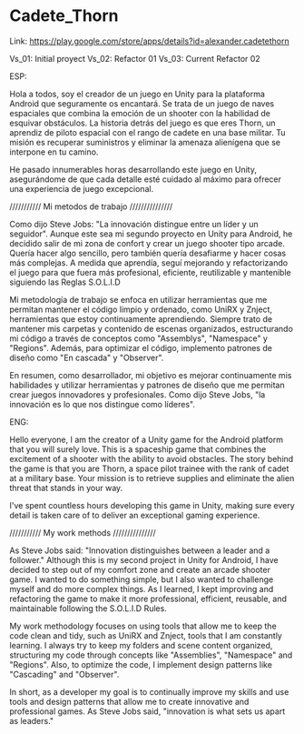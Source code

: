 # Cadete_Thorn

Link: https://play.google.com/store/apps/details?id=alexander.cadetethorn

Vs_01: Initial proyect 
Vs_02: Refactor 01
Vs_03: Current Refactor 02

ESP: 

Hola a todos, soy el creador de un juego en Unity para la plataforma Android que seguramente os encantará. Se trata de un juego de naves espaciales que combina la emoción de un shooter con la habilidad de esquivar obstáculos. La historia detrás del juego es que eres Thorn, un aprendiz de piloto espacial con el rango de cadete en una base militar. Tu misión es recuperar suministros y eliminar la amenaza alienígena que se interpone en tu camino.

He pasado innumerables horas desarrollando este juego en Unity, asegurándome de que cada detalle esté cuidado al máximo para ofrecer una experiencia de juego excepcional. 

/////////// Mi metodos de trabajo ///////////////

Como dijo Steve Jobs: "La innovación distingue entre un líder y un seguidor". Aunque este sea mi segundo proyecto en Unity para Android, he decidido salir de mi zona de confort y crear un juego shooter tipo arcade. Quería hacer algo sencillo, pero también quería desafiarme y hacer cosas más complejas. A medida que aprendía, seguí mejorando y refactorizando el juego para que fuera más profesional, eficiente, reutilizable y mantenible siguiendo las Reglas S.O.L.I.D

Mi metodología de trabajo se enfoca en utilizar herramientas que me permitan mantener el código limpio y ordenado, como UniRX y Znject, herramientas que estoy continuamente aprendiendo. Siempre trato de mantener mis carpetas y contenido de escenas organizados, estructurando mi código a través de conceptos como "Assemblys", "Namespace" y "Regions". Además, para optimizar el código, implemento patrones de diseño como "En cascada" y "Observer".

En resumen, como desarrollador, mi objetivo es mejorar continuamente mis habilidades y utilizar herramientas y patrones de diseño que me permitan crear juegos innovadores y profesionales. Como dijo Steve Jobs, "la innovación es lo que nos distingue como líderes".

ENG:

Hello everyone, I am the creator of a Unity game for the Android platform that you will surely love. This is a spaceship game that combines the excitement of a shooter with the ability to avoid obstacles. The story behind the game is that you are Thorn, a space pilot trainee with the rank of cadet at a military base. Your mission is to retrieve supplies and eliminate the alien threat that stands in your way.

I've spent countless hours developing this game in Unity, making sure every detail is taken care of to deliver an exceptional gaming experience.

/////////// My work methods ///////////////

As Steve Jobs said: "Innovation distinguishes between a leader and a follower." Although this is my second project in Unity for Android, I have decided to step out of my comfort zone and create an arcade shooter game. I wanted to do something simple, but I also wanted to challenge myself and do more complex things. As I learned, I kept improving and refactoring the game to make it more professional, efficient, reusable, and maintainable following the S.O.L.I.D Rules.

My work methodology focuses on using tools that allow me to keep the code clean and tidy, such as UniRX and Znject, tools that I am constantly learning. I always try to keep my folders and scene content organized, structuring my code through concepts like "Assemblies", "Namespace" and "Regions". Also, to optimize the code, I implement design patterns like "Cascading" and "Observer".

In short, as a developer my goal is to continually improve my skills and use tools and design patterns that allow me to create innovative and professional games. As Steve Jobs said, "innovation is what sets us apart as leaders."
